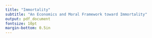 ```yaml
---
title: "Immortality"
subtitle: "An Economics and Moral Framework toward Immortality"
output: pdf_document
fontsize: 10pt
margin-bottom: 0.5in
---
```




